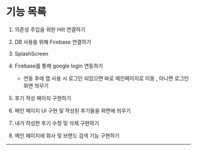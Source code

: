 # 기능 목록
    
1. 의존성 주입을 위한 Hilt 연결하기

2. DB 사용을 위해 Firebase 연결하기

3. SplashScreen 

4. Firebase를 통해 google login 연동하기
    - 연동 후에 앱 사용 시 로그인 되있으면 바로 메인페이지로 이동 , 아니면 로그인 화면 띄우기

5. 후기 작성 페이지 구현하기

6. 메인 페이지 UI 구현 및 작성된 후기들을 화면에 띄우기

7. 내가 작성한 후기 수정 및 삭제 구현하기

8. 메인 페이지에 회사 및 브랜드 검색 기능 구현하기

***

